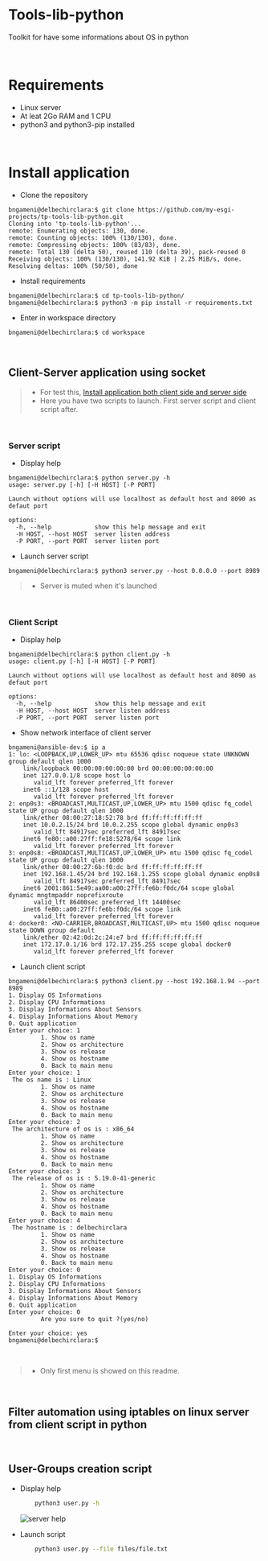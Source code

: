 # Tools-lib-python
Toolkit for have some informations about OS in python

&nbsp;
# Requirements

* Linux server
* At leat 2Go RAM and 1 CPU
* python3 and python3-pip installed

&nbsp;
# Install application

* Clone the repository

```console
bngameni@delbechirclara:$ git clone https://github.com/my-esgi-projects/tp-tools-lib-python.git
Cloning into 'tp-tools-lib-python'...
remote: Enumerating objects: 130, done.
remote: Counting objects: 100% (130/130), done.
remote: Compressing objects: 100% (83/83), done.
remote: Total 130 (delta 50), reused 110 (delta 39), pack-reused 0
Receiving objects: 100% (130/130), 141.92 KiB | 2.25 MiB/s, done.
Resolving deltas: 100% (50/50), done
```

* Install requirements

```console
bngameni@delbechirclara:$ cd tp-tools-lib-python/
bngameni@delbechirclara:$ python3 -m pip install -r requirements.txt
```

* Enter in workspace directory
```console
bngameni@delbechirclara:$ cd workspace
```
&nbsp;

## Client-Server application using socket

> * For test this, [Install application both client side and server side](#install-application)
> * Here you have two scripts to launch. First server script and client script after.

&nbsp;

### Server script

* Display help

```console
bngameni@delbechirclara:$ python server.py -h
usage: server.py [-h] [-H HOST] [-P PORT]

Launch without options will use localhost as default host and 8090 as defaut port

options:
  -h, --help            show this help message and exit
  -H HOST, --host HOST  server listen address
  -P PORT, --port PORT  server listen port
```

* Launch server script

```console
bngameni@delbechirclara:$ python3 server.py --host 0.0.0.0 --port 8989

```

> * Server is muted when it's launched

&nbsp;

### Client Script

* Display help
```console
bngameni@delbechirclara:$ python client.py -h
usage: client.py [-h] [-H HOST] [-P PORT]

Launch without options will use localhost as default host and 8090 as defaut port

options:
  -h, --help            show this help message and exit
  -H HOST, --host HOST  server listen address
  -P PORT, --port PORT  server listen port
```

* Show network interface of client server
```console
bngameni@ansible-dev:$ ip a
1: lo: <LOOPBACK,UP,LOWER_UP> mtu 65536 qdisc noqueue state UNKNOWN group default qlen 1000
    link/loopback 00:00:00:00:00:00 brd 00:00:00:00:00:00
    inet 127.0.0.1/8 scope host lo
       valid_lft forever preferred_lft forever
    inet6 ::1/128 scope host 
       valid_lft forever preferred_lft forever
2: enp0s3: <BROADCAST,MULTICAST,UP,LOWER_UP> mtu 1500 qdisc fq_codel state UP group default qlen 1000
    link/ether 08:00:27:18:52:78 brd ff:ff:ff:ff:ff:ff
    inet 10.0.2.15/24 brd 10.0.2.255 scope global dynamic enp0s3
       valid_lft 84917sec preferred_lft 84917sec
    inet6 fe80::a00:27ff:fe18:5278/64 scope link 
       valid_lft forever preferred_lft forever
3: enp0s8: <BROADCAST,MULTICAST,UP,LOWER_UP> mtu 1500 qdisc fq_codel state UP group default qlen 1000
    link/ether 08:00:27:6b:f0:dc brd ff:ff:ff:ff:ff:ff
    inet 192.168.1.45/24 brd 192.168.1.255 scope global dynamic enp0s8
       valid_lft 84917sec preferred_lft 84917sec
    inet6 2001:861:5e49:aa00:a00:27ff:fe6b:f0dc/64 scope global dynamic mngtmpaddr noprefixroute 
       valid_lft 86400sec preferred_lft 14400sec
    inet6 fe80::a00:27ff:fe6b:f0dc/64 scope link 
       valid_lft forever preferred_lft forever
4: docker0: <NO-CARRIER,BROADCAST,MULTICAST,UP> mtu 1500 qdisc noqueue state DOWN group default 
    link/ether 02:42:0d:2c:24:e7 brd ff:ff:ff:ff:ff:ff
    inet 172.17.0.1/16 brd 172.17.255.255 scope global docker0
       valid_lft forever preferred_lft forever

```

* Launch client script
```console
bngameni@delbechirclara:$ python3 client.py --host 192.168.1.94 --port 8989
1. Display OS Informations
2. Display CPU Informations
3. Display Informations About Sensors
4. Display Informations About Memory
0. Quit application
Enter your choice: 1
         1. Show os name
         2. Show os architecture
         3. Show os release
         4. Show os hostname
         0. Back to main menu
Enter your choice: 1
 The os name is : Linux
         1. Show os name
         2. Show os architecture
         3. Show os release
         4. Show os hostname
         0. Back to main menu
Enter your choice: 2
 The architecture of os is : x86_64
         1. Show os name
         2. Show os architecture
         3. Show os release
         4. Show os hostname
         0. Back to main menu
Enter your choice: 3
 The release of os is : 5.19.0-41-generic
         1. Show os name
         2. Show os architecture
         3. Show os release
         4. Show os hostname
         0. Back to main menu
Enter your choice: 4
 The hostname is : delbechirclara
         1. Show os name
         2. Show os architecture
         3. Show os release
         4. Show os hostname
         0. Back to main menu
Enter your choice: 0
1. Display OS Informations
2. Display CPU Informations
3. Display Informations About Sensors
4. Display Informations About Memory
0. Quit application
Enter your choice: 0
         Are you sure to quit ?(yes/no)

Enter your choice: yes
bngameni@delbechirclara:$ 
```
&nbsp;

> * Only first menu is showed on this readme.

&nbsp;


## Filter automation using iptables on linux server from client script in python





&nbsp;
## User-Groups creation script

* Display help

    ```bash
        python3 user.py -h
    ```
    ![server help](images/4-user_help.png)

* Launch script
    ```bash
        python3 user.py --file files/file.txt
    ```


